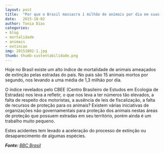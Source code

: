 ```yaml
---
layout: post
title:  "Por que o Brasil massacra 1 milhão de animais por dia em suas estradas?"
date:   2015-10-02
author: Tonia Dias
categories: 
- blog
- mortalidade
- animais
- extincao
img: 20151002-1.jpg
thumb: thumb-sustentabilidade.png
---
```


Hoje no Brasil existe um alto índice de mortalidade de animais ameaçados de extinção pelas estradas do país. No pais são 15 animais mortos por segundo, nos levando a uma média de 1,3 milhão por dia. <!--more-->

O índice revelados pelo CBEE (Centro Brasileiro de Estudos em Ecologia de Estradas) nos leva a refletir, o que nos leva a ter números tão elevados, a falta de respeito dos motoristas, a ausência de leis de fiscalização, a falta de recursos de proteção para os animais? Existem várias iniciativas de organizações não governamentais para proteção dos animais nestas áreas de proteção que possuem estradas em seu território, porém ainda é um trabalho muito pequeno. 

Estes acidentes tem levado a aceleração do processo de extinção ou desaparecimento de algumas espécies. 

<i><b>Fonte: </b><a href="http://www.bbc.com/portuguese/noticias/2015/10/150924_atropelamentos_fauna_tg">BBC Brasil</a></i>
